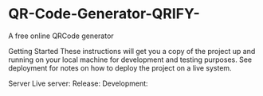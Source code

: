 # QR-Code-Generator-QRIFY-
A free online QRCode generator

Getting Started
These instructions will get you a copy of the project up and running on your local machine for development and testing purposes. See deployment for notes on how to deploy the project on a live system.

Server
Live server:
Release:
Development:
